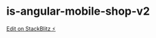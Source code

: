 # is-angular-mobile-shop-v2

[Edit on StackBlitz ⚡️](https://stackblitz.com/edit/is-angular-mobile-shop-v2)